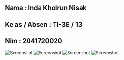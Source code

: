 ## Nama : Inda Khoirun Nisak
## Kelas / Absen : TI-3B / 13
## Nim : 2041720020

![Screenshot](assets/images/1.jpeg)
![Screenshot](assets/images/2.jpeg)
![Screenshot](assets/images/3.jpeg)
![Screenshot](assets/images/4.jpeg)
